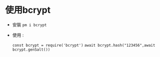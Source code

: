 # 使用bcrypt


- 安裝 `pm i bcrypt`

- 使用 :

   `const bcrypt = require('bcrypt')`
   `await bcrypt.hash("123456",await bcrypt.genSalt())`
